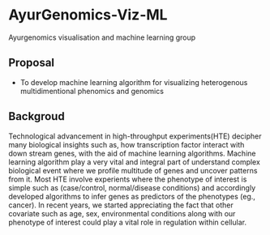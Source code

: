 # AyurGenomics-Viz-ML
Ayurgenomics visualisation and machine learning group


## Proposal

- To develop machine learning algorithm for visualizing heterogenous multidimentional 
phenomics and genomics

## Backgroud
Technological advancement in high-throughput experiments(HTE) decipher many biological
insights such as, how transcription factor interact with down stream genes, with
the aid of machine learning algorithms. Machine learning algorithm play a very
vital and integral part of understand complex biological event where we profile
multitude of genes and uncover patterns from it. Most HTE involve experients where
the phenotype of interest is simple such as (case/control, normal/disease conditions)
and accordingly developed algorithms to infer genes as predictors of the phenotypes (eg., cancer).
In recent years, we started appreciating the fact that other covariate such as
age, sex, environmental conditions along with our phenotype of interest could
play a vital role in regulation within cellular. 
 

